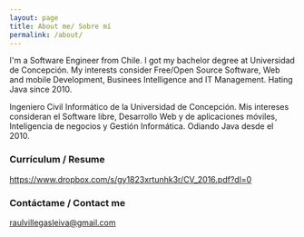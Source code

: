 ```yaml
---
layout: page
title: About me/ Sobre mí
permalink: /about/
---
```

I'm a Software Engineer from Chile. I got my bachelor degree at Universidad de Concepción. 
My interests consider Free/Open Source Software, Web and mobile Development, Businees Intelligence and IT Management. Hating Java since 2010.

Ingeniero Civil Informático de la Universidad de Concepción. Mis intereses consideran el Software libre, Desarrollo Web y de aplicaciones móviles, Inteligencia de negocios y Gestión Informática. Odiando Java desde el 2010.

### Currículum / Resume
https://www.dropbox.com/s/gy1823xrtunhk3r/CV_2016.pdf?dl=0

### Contáctame / Contact me

[raulvillegasleiva@gmail.com](mailto:raulvillegasleiva@gmail.com)
